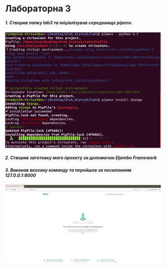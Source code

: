 # Лабораторна 3
##### 1. Створив папку lab3 та ініціалізував середовище pipenv.
![Image alt](screenshots/1.png)
##### 2.  Створив заготовку мого проекту за допомогою Djambo Framework
##### 3. Виконав вказану команду та перейшов за посиланням 127.0.0.1:8000
![Image alt](screenshots/3.png)
